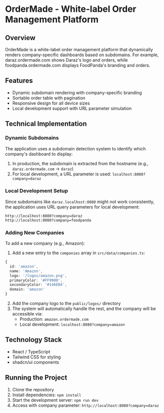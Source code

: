
# OrderMade - White-label Order Management Platform

## Overview

OrderMade is a white-label order management platform that dynamically renders company-specific dashboards based on subdomains. For example, daraz.ordermade.com shows Daraz's logo and orders, while foodpanda.ordermade.com displays FoodPanda's branding and orders.

## Features

- Dynamic subdomain rendering with company-specific branding
- Sortable order table with pagination
- Responsive design for all device sizes
- Local development support with URL parameter simulation

## Technical Implementation

### Dynamic Subdomains

The application uses a subdomain detection system to identify which company's dashboard to display:

1. In production, the subdomain is extracted from the hostname (e.g., `daraz.ordermade.com` → `daraz`)
2. For local development, a URL parameter is used: `localhost:8080?company=daraz`

### Local Development Setup

Since subdomains like `daraz.localhost:8080` might not work consistently, the application uses URL query parameters for local development:

```
http://localhost:8080?company=daraz
http://localhost:8080?company=foodpanda
```

### Adding New Companies

To add a new company (e.g., Amazon):

1. Add a new entry to the `companies` array in `src/data/companies.ts`:

```typescript
{
  id: 'amazon',
  name: 'Amazon',
  logo: '/logos/amazon.png',
  primaryColor: '#FF9900',
  secondaryColor: '#146EB4',
  domain: 'amazon'
}
```

2. Add the company logo to the `public/logos/` directory
3. The system will automatically handle the rest, and the company will be accessible via:
   - Production: `amazon.ordermade.com`
   - Local development: `localhost:8080?company=amazon`

## Technology Stack

- React / TypeScript
- Tailwind CSS for styling
- shadcn/ui components

## Running the Project

1. Clone the repository
2. Install dependencies: `npm install`
3. Start the development server: `npm run dev`
4. Access with company parameter: `http://localhost:8080?company=daraz`
